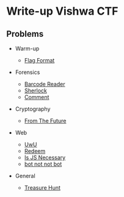 # Write-up Vishwa CTF

## Problems

 * Warm-up   
    * [Flag Format](Warm-up/Flag%20Format/answer.md)

 * Forensics   
    * [Barcode Reader](Forensics/Barcode%20Reader/answer.md)
    * [Sherlock](Forensics/Sherlock/answer.md)
    * [Comment](Forensics/Comment/answer.md)

 * Cryptography   
    * [From The Future](Cryptography/From%20The%20Future/answer.md)

 * Web   
    * [UwU](Web/UwU/answer.md)
    * [Redeem](Web/Redeem/answer.md)
    * [Is JS Necessary](Web/Is%20JS%20Necessary/answer.md)
    * [bot not not bot](Web/bot%20not%20not%20bot/answer.md)

 * General   
    * [Treasure Hunt](Web/Treasure%20Hunt/answer.md)
